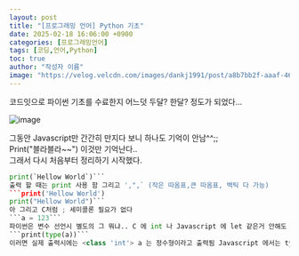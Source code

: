 ```yaml
---
layout: post
title: "[프로그래밍 언어] Python 기초"
date: 2025-02-18 16:06:00 +0900
categories: [프로그래밍언어]
tags: [코딩,언어,Python]
toc: true
author: "작성자 이름"
image: "https://velog.velcdn.com/images/dankj1991/post/a8b7bb2f-aaaf-4661-9914-cd442fca8f2f/image.png"
---
```



코드잇으로 파이썬 기초를 수료한지 어느덧 두달? 한달? 정도가 되었다...   

![image](https://github.com/user-attachments/assets/b82b19c7-74e0-4492-a8fe-8b13029c8523)



그동안 Javascript만 간간히 만지다 보니 하나도 기억이 안남^^;;  
Print("블라블라~~") 이것만 기억난다..  
그래서 다시 처음부터 정리하기 시작했다.   


   ```python python 
print(`Hellow World`)```
출력 할 때는 print 사용 함 그리고 ',",` (작은 따옴표,큰 따옴표, 백틱 다 가능)
```print('Hellow World')
print("Hellow World")```
아 그리고 C처럼 ; 세미콜론 필요가 없다
```a = 123```
파이썬은 변수 선언시 별도의 그 뭐냐.. C 에 int 나 Javascript 에 let 같은거 안해도 선언 된다
```print(type(a))```
이러면 실제 출력시에는 <class 'int'> a 는 정수형이라고 출력됨 Javascript 에서는 typeOf 였는데 Python은 type 이다
  


  

